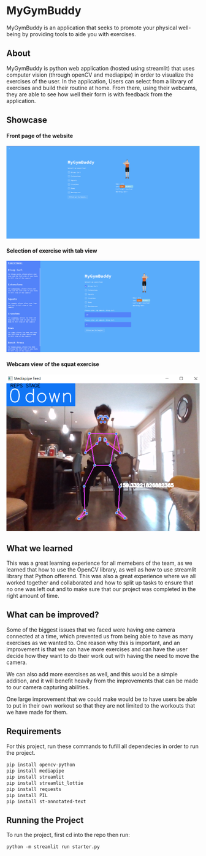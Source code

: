 # MyGymBuddy

 MyGymBuddy is an application that seeks to promote your physical well-being by providing tools to aide you with exercises.
 
## About
MyGymBuddy is python web application (hosted using streamlit) that uses computer vision (through openCV and mediapipe) in order to visualize the exercises of the user. In the application, Users can select from a library of exercises and build their routine at home. From there, using their webcams, they are able to see how well their form is with feedback from the application.
  
 ## Showcase
 
  #### Front page of the website
 ![alt text](https://github.com/jtolentino1/MyGymBuddy/blob/main/showcase1.png)
 
  #### Selection of exercise with tab view
 ![alt text](https://github.com/jtolentino1/MyGymBuddy/blob/main/showcase2.png)
 
   #### Webcam view of the squat exercise
  ![alt text](https://github.com/jtolentino1/MyGymBuddy/blob/main/showcase3.png)
 
 ## What we learned
 
 This was a great learning experience for all memebers of the team, as we learned that how to use the OpenCV library, as well as how to use streamlit library that Python offerend. This was also a great experience where we all worked together and collaborated and how to split up tasks to ensure that no one was left out and to make sure that our project was completed in the right amount of time. 


 ## What can be improved?

Some of the biggest issues that we faced were having one camera connected at a time, which prevented us from being able to have as many exercises as we wanted to. One reason why this is important, and an improvement is that we can have more exercises and can have the user decide how they want to do their work out with having the need to move the camera. 

We can also add more exercises as well, and this would be a simple addition, and it will benefit heavily from the improvements that can be made to our camera capturing abilities. 

One large improvement that we could make would be to have users be able to put in their own workout so that they are not limited to the workouts that we have made for them.

## Requirements

For this project, run these commands to fufill all dependecies in order to run the project.
```
pip install opencv-python
pip install mediapipe
pip install streamlit
pip install streamlit_lottie
pip install requests
pip install PIL
pip install st-annotated-text
```
## Running the Project

To run the project, first cd into the repo then run:

```
python -m streamlit run starter.py
```
